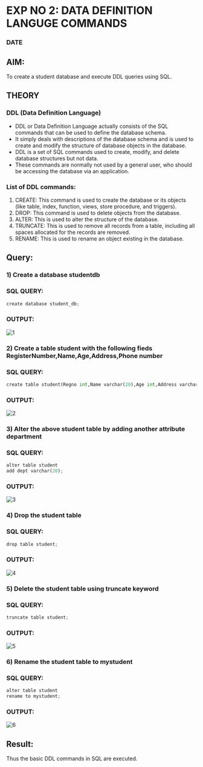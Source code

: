 # EXP NO 2: DATA DEFINITION LANGUGE COMMANDS 
### DATE
## AIM:
To create a student database and execute DDL queries using SQL.


## THEORY
### DDL (Data Definition Language)

* DDL or Data Definition Language actually consists of the SQL commands that can be used to define the database schema.
* It simply deals with descriptions of the database schema and is used to create and modify the structure of database objects in the database.
* DDL is a set of SQL commands used to create, modify, and delete database structures but not data.
* These commands are normally not used by a general user, who should be accessing the database via an application.

 
### List of DDL commands: 
1. CREATE: This command is used to create the database or its objects (like table, index, function, views, store procedure, and triggers).
2. DROP: This command is used to delete objects from the database.
3. ALTER: This is used to alter the structure of the database.
4. TRUNCATE: This is used to remove all records from a table, including all spaces allocated for the records are removed.
5. RENAME: This is used to rename an object existing in the database.

## Query:
### 1) Create a database studentdb
### SQL QUERY:
```python
create database student_db;
```
### OUTPUT:
![1](https://github.com/Leann4468/DBMS/assets/121165979/48c4c935-32c1-4cae-b375-e68cba5d2d3c)


### 2) Create a table student with the following fieds RegisterNumber,Name,Age,Address,Phone number
### SQL QUERY: 
```python
create table student(Regno int,Name varchar(20),Age int,Address varchar(50),Phonenumber varchar(10));
```
### OUTPUT:
![2](https://github.com/Leann4468/DBMS/assets/121165979/5f248ecb-5f4c-4f71-9de8-50076e7f53b1)

### 3) Alter the above student table by adding another attribute department
### SQL QUERY: 
```python
alter table student
add dept varchar(20);
```
### OUTPUT:
![3](https://github.com/Leann4468/DBMS/assets/121165979/b669e9f2-1fc6-4e3f-9398-8dbe9d854f9e)


### 4) Drop the student table
### SQL QUERY: 
```python
drop table student;
```
### OUTPUT:
![4](https://github.com/Leann4468/DBMS/assets/121165979/7478394a-5dbe-44af-9869-9bcc014e9c35)


### 5) Delete the student table using truncate keyword
### SQL QUERY:
```python
truncate table student;
```
### OUTPUT:
![5](https://github.com/Leann4468/DBMS/assets/121165979/a16962e1-e389-4947-bb93-bd2b79e3e226)

### 6) Rename the student table to mystudent
### SQL QUERY: 
```python
alter table student
rename to mystudent;
```
### OUTPUT:
![6](https://github.com/Leann4468/DBMS/assets/121165979/47655109-2cd5-41f3-ba1c-2a704d546eea)

## Result:
  Thus the basic DDL commands in SQL are executed. 


